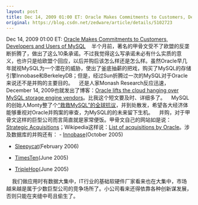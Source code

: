 ```yaml
---
layout: post
title: Dec 14, 2009 01:00 ET: Oracle Makes Commitments to Customers, Developers and Users of MySQL
original: https://blog.csdn.net/zedware/article/details/5102723
---
```

Dec 14, 2009 01:00 ET: [Oracle Makes Commitments to Customers, Developers and Users of MySQL](http://www.marketwire.com/press-release/Oracle-Corporation-NASDAQ-ORCL-1090000.html)    半个月前，著名的甲骨文受不了欧盟的反垄断折腾了，做出了这么10条承诺。不过我觉得这么写承诺未必有什么实质的意义，也许只是给欧盟个回应，以后并购后该怎么样还是怎么样。虽然Oracle早几年就视MySQL为一个潜在的威胁，使出了釜底抽薪的把戏，购买了MySQL的存储引擎Innobase和BerkeleyDB；但是，经过Sun折腾过一次的MySQL对于Oracle来说还不是并购的主要目的。    还是人家Monash Research反应迅速，December 14, 2009也就发出了博客：[Oracle lifts the cloud hanging over MySQL storage engine vendors](http://www.dbms2.com/2009/12/14/oracle-mysql-storage-engine/)。比我这个短文要及时、详细多了。    MySQL的创始人Monty整了个[“救救MySQL”的全球抗议](http://www.helpmysql.org/cn/petition)，并到处散发，希望各大经济体能够重视对Oracle并购案的审查，为MySQL的的未来留下生机。    并购，对于甲骨文这样的巨型公司而言简直就是家常便饭。甲骨文自己的网站如是说：[Strategic Acquisitions](http://www.oracle.com/us/corporate/Acquisitions/index.html)；Wikipedia这样说：[List of acquisitions by Oracle](http://en.wikipedia.org/wiki/List_of_acquisitions_by_Oracle)。涉及数据库的并购还有： - [Innobase](http://www.oracle.com/innobase/index.html)(October 2005)
- [Sleepycat](http://www.oracle.com/sleepycat/index.html)(February 2006)

- [TimesTen](http://www.oracle.com/timesten/index.html)(June 2005)
- [TripleHop](http://www.oracle.com/triplehop/index.html)(June 2005)

    我们做应用时有数据大集中，IT行业的基础软硬件厂家看来也在大集中，市场越来越是属于少数巨型公司的竞争场所了。小公司看来还得依靠各种创新谋发展，否则只能在夹缝中苟且偷生了。
